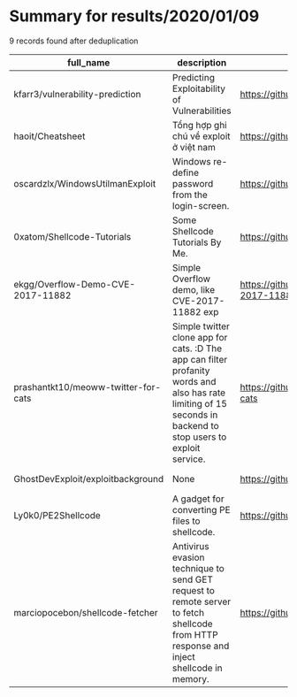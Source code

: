 
# Summary for results/2020/01/09
    
9 records found after deduplication

| full_name | description | html_url | matched_list | matched_count | pushed_at | size | stargazers_count | language | forks_count |
|-------------------------------------|----------------------------------------------------------------------------------------------------------------------------------------------------------------|--------------------------------------------------------|----------------|-----------------|---------------------------|--------|--------------------|------------------|---------------|
| kfarr3/vulnerability-prediction | Predicting Exploitability of Vulnerabilities | https://github.com/kfarr3/vulnerability-prediction | ['exploit'] | 1 | 2020-01-09 23:31:19+00:00 | 16030 | 0 | Jupyter Notebook | 0 |
| haoit/Cheatsheet | Tổng hợp ghi chú về exploit ở việt nam | https://github.com/haoit/Cheatsheet | ['exploit'] | 1 | 2020-01-09 15:52:45+00:00 | 4 | 3 | | 1 |
| oscardzlx/WindowsUtilmanExploit | Windows re-define password from the login-screen. | https://github.com/oscardzlx/WindowsUtilmanExploit | ['exploit'] | 1 | 2020-01-09 06:35:14+00:00 | 2 | 0 | | 0 |
| 0xatom/Shellcode-Tutorials | Some Shellcode Tutorials By Me. | https://github.com/0xatom/Shellcode-Tutorials | ['shellcode'] | 1 | 2020-01-09 18:23:49+00:00 | 22 | 0 | | 0 |
| ekgg/Overflow-Demo-CVE-2017-11882 | Simple Overflow demo, like CVE-2017-11882 exp | https://github.com/ekgg/Overflow-Demo-CVE-2017-11882 | ['cve-2'] | 1 | 2020-01-09 10:38:02+00:00 | 717 | 2 | C# | 1 |
| prashantkt10/meoww-twitter-for-cats | Simple twitter clone app for cats. :D The app can filter profanity words and also has rate limiting of 15 seconds in backend to stop users to exploit service. | https://github.com/prashantkt10/meoww-twitter-for-cats | ['exploit'] | 1 | 2020-01-09 09:03:40+00:00 | 131 | 1 | JavaScript | 0 |
| GhostDevExploit/exploitbackground | None | https://github.com/GhostDevExploit/exploitbackground | ['exploit'] | 1 | 2020-01-09 13:32:02+00:00 | 88 | 0 | CSS | 0 |
| Ly0k0/PE2Shellcode | A gadget for converting PE files to shellcode. | https://github.com/Ly0k0/PE2Shellcode | ['shellcode'] | 1 | 2020-01-09 16:24:32+00:00 | 164 | 9 | C++ | 3 |
| marciopocebon/shellcode-fetcher | Antivirus evasion technique to send GET request to remote server to fetch shellcode from HTTP response and inject shellcode in memory. | https://github.com/marciopocebon/shellcode-fetcher | ['shellcode'] | 1 | 2020-01-09 13:19:19+00:00 | 5 | 0 | | 0 |
